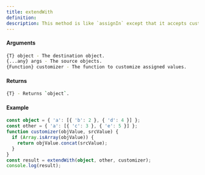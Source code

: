 ```yaml
---
title: extendWith
definition: 
description: This method is like `assignIn` except that it accepts customizer which is
---
```



#### Arguments


```bash
{T} object - The destination object.
{...any} args - The source objects.
{Function} customizer - The function to customize assigned values.
```


#### Returns


```bash
{T} - Returns `object`.
```


#### Example


```ts
const object = { 'a': [{ 'b': 2 }, { 'd': 4 }] };const other = { 'a': [{ 'c': 3 }, { 'e': 5 }] };function customizer(objValue, srcValue) {  if (Array.isArray(objValue)) {    return objValue.concat(srcValue);  }}const result = extendWith(object, other, customizer);console.log(result);
```
